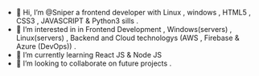 - 👋 Hi, I’m @Sniper a frontend developer with Linux , windows , HTML5 , CSS3 , JAVASCRIPT & Python3 sills . 
- 👀 I’m interested in in Frontend Development , Windows(servers) , Linux(servers) , Backend and Cloud technologys (AWS , Firebase & Azure (DevOps)) . 
- 🌱 I’m currently learning React JS & Node JS 
- 💞️ I’m looking to collaborate on future projects . 

<!---
M4f3z/M4f3z is a ✨ special ✨ repository because its `README.md` (this file) appears on your GitHub profile.
You can click the Preview link to take a look at your changes.
--->

